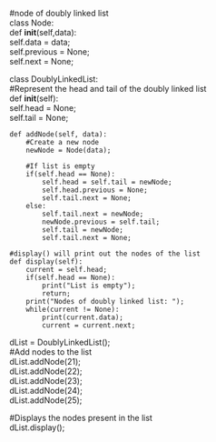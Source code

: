 #node of doubly linked list    
class Node:    
    def __init__(self,data):    
        self.data = data;    
        self.previous = None;    
        self.next = None;    
            
class DoublyLinkedList:    
    #Represent the head and tail of the doubly linked list    
    def __init__(self):    
        self.head = None;    
        self.tail = None;    
            
 
    def addNode(self, data):    
        #Create a new node    
        newNode = Node(data);    
            
        #If list is empty    
        if(self.head == None):   
            self.head = self.tail = newNode;    
            self.head.previous = None;    
            self.tail.next = None;    
        else:     
            self.tail.next = newNode;    
            newNode.previous = self.tail;    
            self.tail = newNode;       
            self.tail.next = None;    
                
    #display() will print out the nodes of the list    
    def display(self):    
        current = self.head;    
        if(self.head == None):    
            print("List is empty");    
            return;    
        print("Nodes of doubly linked list: ");    
        while(current != None):     
            print(current.data);    
            current = current.next;    
                
dList = DoublyLinkedList();    
#Add nodes to the list    
dList.addNode(21);    
dList.addNode(22);    
dList.addNode(23);    
dList.addNode(24);    
dList.addNode(25);    
     
#Displays the nodes present in the list    
dList.display();
